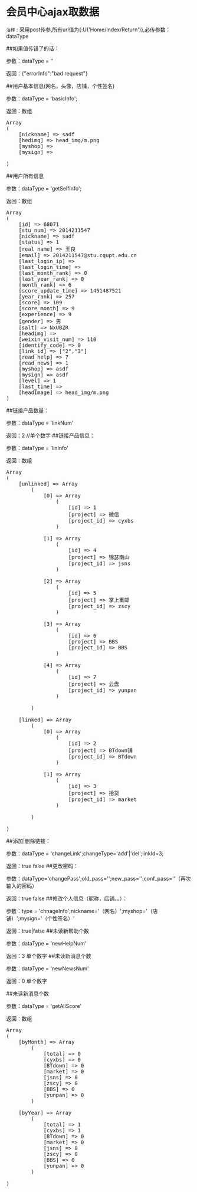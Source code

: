 会员中心ajax取数据
===================

`注释` :
采用post传参,所有url值为{:U('Home/Index/Return')},必传参数：dataType


##如果值传错了的话：
	
参数：dataType = ''

返回：{"errorInfo":"bad request"}

##用户基本信息(网名，头像，店铺，个性签名)
	
参数：dataType = 'basicInfo';

返回：数组
<pre>
Array
(
    [nickname] => sadf  
    [hedimg] => head_img/m.png   
    [myshop] =>     
    [mysign] =>
     
)
</pre>
##用户所有信息

	
参数：dataType = 'getSelfInfo';

返回：数组
<pre>
Array
(
    [id] => 68071
    [stu_num] => 2014211547
    [nickname] => sadf
    [status] => 1
    [real_name] => 王良
    [email] => 2014211547@stu.cqupt.edu.cn
    [last_login_ip] => 
    [last_login_time] => 
    [last_month_rank] => 0
    [last_year_rank] => 0
    [month_rank] => 6
    [score_update_time] => 1451487521
    [year_rank] => 257
    [score] => 109
    [score_month] => 9
    [experience] => 9
    [gender] => 男
    [salt] => NxUBZR
    [headimg] => 
    [weixin_visit_num] => 110
    [identify_code] => 0
    [link_id] => ["2","3"]
    [read_help] => 7
    [read_news] => 1
    [myshop] => asdf
    [mysign] => asdf
    [level] => 1
    [last_time] => 
    [headImage] => head_img/m.png
)
</pre>

##链接产品数量：
	
参数：dataType = 'linkNum'

返回：2     //单个数字
##链接产品信息：
	
参数：dataType = 'linInfo'

返回：数组
<pre>
Array
(
    [unlinked] => Array
        (
            [0] => Array
                (
                    [id] => 1
                    [project] => 微信
                    [project_id] => cyxbs
                )

            [1] => Array
                (
                    [id] => 4
                    [project] => 锦瑟南山
                    [project_id] => jsns
                )

            [2] => Array
                (
                    [id] => 5
                    [project] => 掌上重邮
                    [project_id] => zscy
                )

            [3] => Array
                (
                    [id] => 6
                    [project] => BBS
                    [project_id] => BBS
                )

            [4] => Array
                (
                    [id] => 7
                    [project] => 云盘
                    [project_id] => yunpan
                )

        )

    [linked] => Array
        (
            [0] => Array
                (
                    [id] => 2
                    [project] => BTdown铺
                    [project_id] => BTdown
                )

            [1] => Array
                (
                    [id] => 3
                    [project] => 拾货
                    [project_id] => market
                )

        )

)
</pre>
##添加|删除链接：
	
参数：dataType = 'changeLink';changeType='add'|'del';linkId=3;

返回：true  false
##更改密码：
	
参数：dataType='changePass';old_pass='';new_pass='';conf_pass=''（再次输入的密码）

返回：true  false
##修改个人信息（昵称，店铺。。）：
	
参数：type = 'chnageInfo';nickname='（网名）';myshop='（店铺）';mysign='（个性签名）'

返回：true|false
##未读新帮助个数
	
参数：dataType = 'newHelpNum'

返回：3  单个数字
##未读新消息个数
	
参数：dataType = 'newNewsNum'

返回：0 单个数字

##未读新消息个数
	
参数：dataType = 'getAllScore'

返回：数组
<pre>
Array
(
    [byMonth] => Array
        (
            [total] => 0
            [cyxbs] => 0
            [BTdown] => 0
            [market] => 0
            [jsns] => 0
            [zscy] => 0
            [BBS] => 0
            [yunpan] => 0
        )

    [byYear] => Array
        (
            [total] => 1
            [cyxbs] => 1
            [BTdown] => 0
            [market] => 0
            [jsns] => 0
            [zscy] => 0
            [BBS] => 0
            [yunpan] => 0
        )

)
</pre>
